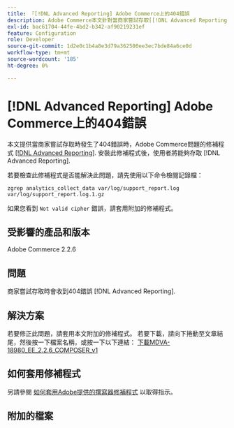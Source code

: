 ```yaml
---
title: 『[!DNL Advanced Reporting] Adobe Commerce上的404錯誤
description: Adobe Commerce本文針對當商家嘗試存取[[!DNL Advanced Reporting]](https://experienceleague.adobe.com/docs/commerce-admin/config/general/advanced-reporting.html)。 安裝此修補程式後，使用者將能夠存取 [!DNL Advanced Reporting].
exl-id: bac61704-44fe-4bd2-b342-af90219231ef
feature: Configuration
role: Developer
source-git-commit: 1d2e0c1b4a8e3d79a362500ee3ec7bde84a6ce0d
workflow-type: tm+mt
source-wordcount: '185'
ht-degree: 0%

---
```


# [!DNL Advanced Reporting] Adobe Commerce上的404錯誤

本文提供當商家嘗試存取時發生了404錯誤時，Adobe Commerce問題的修補程式 [[!DNL Advanced Reporting]](https://experienceleague.adobe.com/docs/commerce-admin/config/general/advanced-reporting.html). 安裝此修補程式後，使用者將能夠存取 [!DNL Advanced Reporting].

若要檢查此修補程式是否能解決此問題，請先使用以下命令檢閱記錄檔：

`zgrep analytics_collect_data var/log/support_report.log var/log/support_report.log.1.gz`

如果您看到 `Not valid cipher` 錯誤，請套用附加的修補程式。

## 受影響的產品和版本

Adobe Commerce 2.2.6

## 問題

商家嘗試存取時會收到404錯誤 [!DNL Advanced Reporting].

## 解決方案

若要修正此問題，請套用本文附加的修補程式。 若要下載，請向下捲動至文章結尾，然後按一下檔案名稱，或按一下以下連結： [下載MDVA-18980\_EE\_2.2.6\_COMPOSER\_v1](assets/MDVA-18980_EE_2.2.6_COMPOSER_v1.patch.zip)

## 如何套用修補程式

另請參閱 [如何套用Adobe提供的撰寫器修補程式](/help/how-to/general/how-to-apply-a-composer-patch-provided-by-magento.md) 以取得指示。

## 附加的檔案
